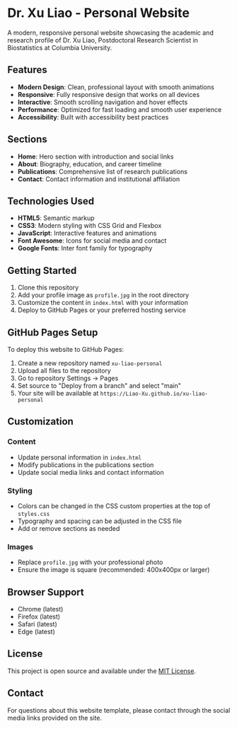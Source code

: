 # Dr. Xu Liao - Personal Website

A modern, responsive personal website showcasing the academic and research profile of Dr. Xu Liao, Postdoctoral Research Scientist in Biostatistics at Columbia University.

## Features

- **Modern Design**: Clean, professional layout with smooth animations
- **Responsive**: Fully responsive design that works on all devices
- **Interactive**: Smooth scrolling navigation and hover effects
- **Performance**: Optimized for fast loading and smooth user experience
- **Accessibility**: Built with accessibility best practices

## Sections

- **Home**: Hero section with introduction and social links
- **About**: Biography, education, and career timeline
- **Publications**: Comprehensive list of research publications
- **Contact**: Contact information and institutional affiliation

## Technologies Used

- **HTML5**: Semantic markup
- **CSS3**: Modern styling with CSS Grid and Flexbox
- **JavaScript**: Interactive features and animations
- **Font Awesome**: Icons for social media and contact
- **Google Fonts**: Inter font family for typography

## Getting Started

1. Clone this repository
2. Add your profile image as `profile.jpg` in the root directory
3. Customize the content in `index.html` with your information
4. Deploy to GitHub Pages or your preferred hosting service

## GitHub Pages Setup

To deploy this website to GitHub Pages:

1. Create a new repository named `xu-liao-personal`
2. Upload all files to the repository
3. Go to repository Settings → Pages
4. Set source to "Deploy from a branch" and select "main"
5. Your site will be available at `https://Liao-Xu.github.io/xu-liao-personal`

## Customization

### Content
- Update personal information in `index.html`
- Modify publications in the publications section
- Update social media links and contact information

### Styling
- Colors can be changed in the CSS custom properties at the top of `styles.css`
- Typography and spacing can be adjusted in the CSS file
- Add or remove sections as needed

### Images
- Replace `profile.jpg` with your professional photo
- Ensure the image is square (recommended: 400x400px or larger)

## Browser Support

- Chrome (latest)
- Firefox (latest)
- Safari (latest)
- Edge (latest)

## License

This project is open source and available under the [MIT License](LICENSE).

## Contact

For questions about this website template, please contact through the social media links provided on the site.